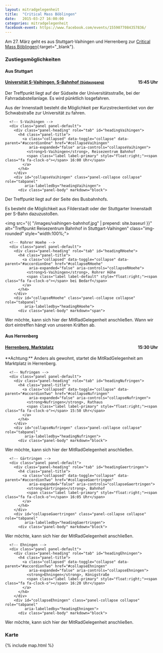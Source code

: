```yaml
---
layout: mitradgelegenheit
title:  "Critical Mass Böblingen"
date:   2015-03-27 16:00:00
categories: mitradgelegenheit
facebook-event: https://www.facebook.com/events/1559077084357836/
---
```


Am 27.&nbsp;März geht es aus Stuttgart-Vaihingen und Herrenberg zur [Critical Mass Böblingen][CM-Boeblingen]{:target="_blank"}.

### Zustiegsmöglichkeiten

<div class="row">
  <div class="col-md-6">
  <h4>Aus Stuttgart</h4>
    <div class="panel-group" id="accordionOne" role="tablist" aria-multiselectable="true">
      <!-- Uni S-Vaihingen -->
      <div class="panel panel-default">
        <div class="panel-heading" role="tab" id="headingUni">
          <h4 class="panel-title">
            <a data-toggle="collapse" data-parent="#accordionOne" href="#collapseUni"
               aria-expanded="false" aria-controls="collapseUni">
              <strong>Universität S-Vaihingen</strong>, S-Bahnhof <small>(Südausgang)</small>
              <span class="label label-primary" style="float:right;"><span class="fa fa-clock-o"></span> 15:45 Uhr</span>
            </a>
          </h4>
        </div>
        <div id="collapseUni" class="panel-collapse collapse in" role="tabpanel"
             aria-labelledby="headingUni">
          <div class="panel-body" markdown="block">
Der Treffpunkt liegt auf der Südseite der Universitätsstraße, bei der
Fahrradabstellanlage.  Es wird pünktlich losgefahren.

Aus der Innenstadt besteht die Möglichkeit per Kurzstreckenticket von der
Schwabstraße zur Universität zu fahren.
</div>
        </div>
      </div>

      <!-- S-Vaihingen -->
      <div class="panel panel-default">
        <div class="panel-heading" role="tab" id="headingVaihingen">
          <h4 class="panel-title">
            <a class="collapsed" data-toggle="collapse" data-parent="#accordionOne" href="#collapseVaihingen"
               aria-expanded="false" aria-controls="collapseVaihingen">
              <strong>S-Vaihingen</strong>, Reisezentrum Bahnhof
              <span class="label label-primary" style="float:right;"><span class="fa fa-clock-o"></span> 16:00 Uhr</span>
            </a>
          </h4>
        </div>
        <div id="collapseVaihingen" class="panel-collapse collapse" role="tabpanel"
             aria-labelledby="headingVaihingen">
          <div class="panel-body" markdown="block">
Der Treffpunkt liegt auf der Seite des Busbahnhofs.

Es besteht die Möglichkeit aus Filderstadt oder der Stuttgarter
Innenstadt per S-Bahn dazuzustoßen.

<img src="{{ "/images/vaihingen-bahnhof.jpg" | prepend: site.baseurl }}"
     alt="Treffpunkt Reisezentrum Bahnhof in Stuttgart-Vaihingen"
     class="img-rounded" style="width:100%;">
</div>
        </div>
      </div>

      <!-- Rohrer Hoehe -->
      <div class="panel panel-default">
        <div class="panel-heading" role="tab" id="headingRHoehe">
          <h4 class="panel-title">
            <a class="collapsed" data-toggle="collapse" data-parent="#accordionOne" href="#collapseRHoehe"
               aria-expanded="false" aria-controls="collapseRHoehe">
              <strong>S-Vaihingen</strong>, Rohrer Höhe
              <span class="label label-default" style="float:right;"><span class="fa fa-clock-o"></span> bei Bedarf</span>
            </a>
          </h4>
        </div>
        <div id="collapseRHoehe" class="panel-collapse collapse" role="tabpanel"
             aria-labelledby="headingRHoehe">
          <div class="panel-body" markdown="span">
Wer möchte, kann sich hier der MitRadGelegenheit anschließen.  Wann
wir dort eintreffen hängt von unseren Kräften ab.
          </div>
        </div>
      </div>
    </div>
  </div>

  <div class="col-md-6">
  <h4>Aus Herrenberg</h4>
    <div class="panel-group" id="accordionTwo" role="tablist" aria-multiselectable="true">
      <!-- Herrenberg -->
      <div class="panel panel-default">
        <div class="panel-heading" role="tab" id="headingHerrenberg">
          <h4 class="panel-title">
            <a data-toggle="collapse" data-parent="#accordionTwo" href="#collapseHerrenberg"
               aria-expanded="true" aria-controls="collapseHerrenberg">
              <strong>Herrenberg</strong>, Marktplatz
              <span class="label label-primary" style="float:right;"><span class="fa fa-clock-o"></span> 15:30 Uhr</span>
            </a>
          </h4>
        </div>
        <div id="collapseHerrenberg" class="panel-collapse collapse in" role="tabpanel"
             aria-labelledby="headingHerrenberg">
          <div class="panel-body" markdown="block">
**Achtung:** Anders als gewohnt, startet die MitRadGelegenheit am Marktplatz in Herrenberg.
</div>
        </div>
      </div>

      <!-- Nufringen -->
      <div class="panel panel-default">
        <div class="panel-heading" role="tab" id="headingNufringen">
          <h4 class="panel-title">
            <a class="collapsed" data-toggle="collapse" data-parent="#accordionTwo" href="#collapseNufringen"
               aria-expanded="false" aria-controls="collapseNufringen">
              <strong>Nufringen</strong>, Rathaus
              <span class="label label-primary" style="float:right;"><span class="fa fa-clock-o"></span> 15:50 Uhr</span>
            </a>
          </h4>
        </div>
        <div id="collapseNufringen" class="panel-collapse collapse" role="tabpanel"
             aria-labelledby="headingNufringen">
          <div class="panel-body" markdown="block">
Wer möchte, kann sich hier der MitRadGelegenheit anschließen.
</div>
        </div>
      </div>

      <!-- Gärtringen -->
      <div class="panel panel-default">
        <div class="panel-heading" role="tab" id="headingGaertringen">
          <h4 class="panel-title">
            <a class="collapsed" data-toggle="collapse" data-parent="#accordionTwo" href="#collapseGaertringen"
               aria-expanded="false" aria-controls="collapseGaertringen">
              <strong>Gärtringen</strong>, Bahnhof
              <span class="label label-primary" style="float:right;"><span class="fa fa-clock-o"></span> 16:05 Uhr</span>
            </a>
          </h4>
        </div>
        <div id="collapseGaertringen" class="panel-collapse collapse" role="tabpanel"
             aria-labelledby="headingGaertringen">
          <div class="panel-body" markdown="block">
Wer möchte, kann sich hier der MitRadGelegenheit anschließen.
</div>
        </div>
      </div>

      <!-- Ehningen -->
      <div class="panel panel-default">
        <div class="panel-heading" role="tab" id="headingEhningen">
          <h4 class="panel-title">
            <a class="collapsed" data-toggle="collapse" data-parent="#accordionTwo" href="#collapseEhningen"
               aria-expanded="false" aria-controls="collapseEhningen">
              <strong>Ehningen</strong>, Königstraße
              <span class="label label-primary" style="float:right;"><span class="fa fa-clock-o"></span> 16:20 Uhr</span>
            </a>
          </h4>
        </div>
        <div id="collapseEhningen" class="panel-collapse collapse" role="tabpanel"
             aria-labelledby="headingEhningen">
          <div class="panel-body" markdown="block">
Wer möchte, kann sich hier der MitRadGelegenheit anschließen.
</div>
        </div>
      </div>
    </div>
  </div>
</div>


### Karte

{% include map.html %}

<div id="mitradmap" style="width:100%; height: 100px;"></div>

<script>
  $(document).ready(function(){
    makeMap(
      "/maps/critical-mass/boeblingen-2015-03-27.geojson",
      "mitradmap",
      ["S-Vaihingen/Herrenberg", "Critical Mass Böblingen"]
    );
  });
</script>




[CM-Boeblingen]: http://www.radeln-in-bb.de/criticalmass/

